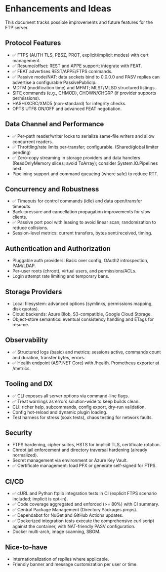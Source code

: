 # Enhancements and Ideas

This document tracks possible improvements and future features for the FTP server.

## Protocol Features

- ✅ FTPS (AUTH TLS, PBSZ, PROT, explicit/implicit modes) with cert management.
- ✅ Resume/offset: REST and APPE support; integrate with FEAT.
- ✅ FEAT advertises REST/APPE/FTPS commands.
- ✅ Passive mode/NAT: data sockets bind to 0.0.0.0 and PASV replies can advertise a configurable PassivePublicIp.
- MDTM (modification time) and MFMT; MLST/MLSD structured listings.
- SITE commands (e.g., CHMOD), CHOWN/CHGRP (if provider supports permissions).
- HASH/XCRC/XMD5 (non-standard) for integrity checks.
- OPTS UTF8 ON/OFF and advanced FEAT negotiation.

## Data Channel and Performance

- ✅ Per-path reader/writer locks to serialize same-file writers and allow concurrent readers.
- ✅ Throttling/rate limits per-transfer; configurable. (Shared/global limiter pending)
- ✅ Zero-copy streaming in storage providers and data handlers (ReadOnlyMemory slices; avoid ToArray); consider System.IO.Pipelines next.
- Pipelining support and command queueing (where safe) to reduce RTT.

## Concurrency and Robustness

- ✅ Timeouts for control commands (idle) and data open/transfer timeouts.
- Back-pressure and cancellation propagation improvements for slow clients.
- ✅ Passive port pool with leasing to avoid linear scan; randomization to reduce collisions.
- Session-level metrics: current transfers, bytes sent/received, timing.

## Authentication and Authorization

- Pluggable auth providers: Basic over config, OAuth2 introspection, PAM/LDAP.
- Per-user roots (chroot), virtual users, and permissions/ACLs.
- Login attempt rate limiting and temporary bans.

## Storage Providers

- Local filesystem: advanced options (symlinks, permissions mapping, disk quotas).
- Cloud backends: Azure Blob, S3-compatible, Google Cloud Storage.
- Object-store semantics: eventual consistency handling and ETags for resume.

## Observability

- ✅ Structured logs (basic) and metrics: sessions active, commands count and duration, transfer bytes, errors.
- ✅ Health endpoint (ASP.NET Core) with /health. Prometheus exporter at /metrics.

## Tooling and DX

- ✅ CLI exposes all server options via command-line flags.
- ✅ Treat warnings as errors solution-wide to keep builds clean.
- CLI: richer help, subcommands, config export, dry-run validation.
- Config hot-reload and dynamic plugin loading.
- Test harness for stress (soak tests), chaos testing for network faults.

## Security

- FTPS hardening, cipher suites, HSTS for implicit TLS, certificate rotation.
- Chroot jail enforcement and directory traversal hardening (already normalized).
- Secret management via environment or Azure Key Vault.
- ✅ Certificate management: load PFX or generate self-signed for FTPS.

## CI/CD

- ✅ cURL and Python ftplib integration tests in CI (explicit FTPS scenario included; implicit is opt-in).
- ✅ Code coverage aggregated and enforced (>= 80%) with CI summary.
- ✅ Central Package Management (Directory.Packages.props).
- ✅ Dependabot for NuGet and GitHub Actions updates.
- ✅ Dockerized integration tests execute the comprehensive curl script against the container, with NAT-friendly PASV configuration.
- Docker multi-arch, image scanning, SBOM.

## Nice-to-have

- Internationalization of replies where applicable.
- Friendly banner and message customization per user or time.
